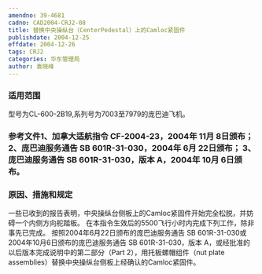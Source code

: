 ```yaml
---
amendno: 39-4681
cadno: CAD2004-CRJ2-08
title: 替换中央操纵台（CenterPedestal）上的Camloc紧固件
publishdate: 2004-12-25
effdate: 2004-12-26
tags: CRJ2
categories: 华东管理局
author: 袁晓峰
---
```


### 适用范围 
型号为CL-600-2B19,系列号为7003至7979的庞巴迪飞机。

### 参考文件1、加拿大适航指令 CF-2004-23，2004年 11月 8日颁布； 2、庞巴迪服务通告 SB 601R-31-030，2004年 6月 22日颁布； 3、庞巴迪服务通告 SB 601R-31-030，版本 A，2004年 10月 6日颁布。

### 原因、措施和规定 
一些已收到的报告表明，中央操纵台侧板上的Camloc紧固件开始完全松脱，并妨碍一个内侧方向舵踏板。 
在本指令生效后的5500飞行小时内完成下列工作，除非事先已完成。 
    按照2004年6月22日颁布的庞巴迪服务通告 SB 601R-31-030或2004年10月6日颁布的庞巴迪服务通告 SB 601R-31-030，版本 A，或经批准的以后版本完成说明中的第二部分（Part 2），用托板螺帽组件（nut plate assemblies）替换中央操纵台侧板上经确认的Camloc紧固件。
